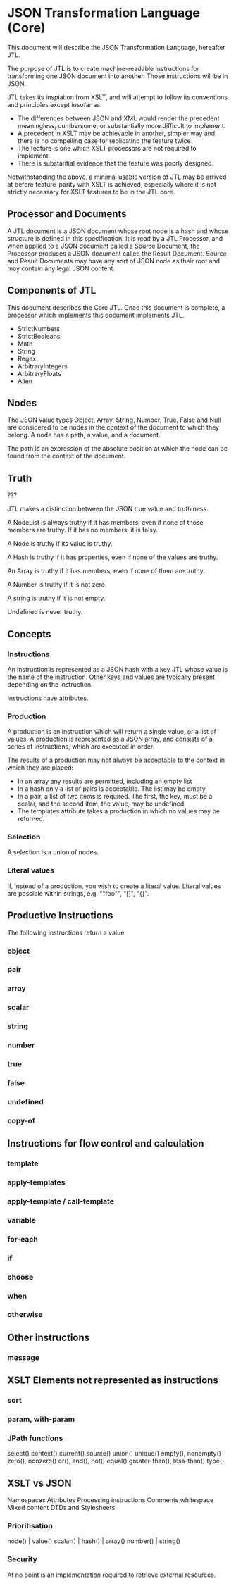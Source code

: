 # JSON Transformation Language (Core)

This document will describe the JSON Transformation Language, hereafter JTL.

The purpose of JTL is to create machine-readable instructions for transforming one JSON document into another. Those instructions will be in JSON.

JTL takes its inspiation from XSLT, and will attempt to follow its conventions and principles except insofar as:

- The differences between JSON and XML would render the precedent meaningless, cumbersome, or substantially more difficult to implement.
- A precedent in XSLT may be achievable in another, simpler way and there is no compelling case for replicating the feature twice.
- The feature is one which XSLT processors are not required to implement.
- There is substantial evidence that the feature was poorly designed.

Notwithstanding the above, a minimal usable version of JTL may be arrived at before feature-parity with XSLT is achieved, especially where it is not strictly necessary for XSLT features to be in the JTL core.

## Processor and Documents

A JTL document is a JSON document whose root node is a hash and whose structure is defined in this specification. It is read by a JTL Processor, and when applied to a JSON document called a Source Document, the Processor produces a JSON document called the Result Document. Source and Result Documents may have any sort of JSON node as their root and may contain any legal JSON content.


## Components of JTL

This document describes the Core JTL. Once this document is complete, a processor which implements this document implements JTL.

- StrictNumbers
- StrictBooleans
- Math
- String
- Regex
- ArbitraryIntegers
- ArbitraryFloats
- Alien

## Nodes

The JSON value types Object, Array, String, Number, True, False and Null are considered to be nodes in the context of the document to which they belong. A node has a path, a value, and a document.

The path is an expression of the absolute position at which the node can be found from the context of the document.

## Truth

???

JTL makes a distinction between the JSON true value and truthiness.

A NodeList is always truthy if it has members, even if none of those members are truthy. If it has no members, it is falsy.

A Node is truthy if its value is truthy.

A Hash is truthy if it has properties, even if none of the values are truthy.

An Array is truthy if it has members, even if none of them are truthy.

A Number is truthy if it is not zero.

A string is truthy if it is not empty.

Undefined is never truthy.

## Concepts

### Instructions

An instruction is represented as a JSON hash with a key JTL whose value is the name of the instruction. Other keys and values are typically present depending on the instruction.

Instructions have attributes.

### Production

A production is an instruction which will return a single value, or a list of values. A production is represented as a JSON array, and consists of a series of instructions, which are executed in order.

The results of a production may not always be acceptable to the context in which they are placed:

- In an array any results are permitted, including an empty list
- In a hash only a list of pairs is acceptable. The list may be empty.
- In a pair, a list of two items is required. The first, the key, must be a scalar, and the second item, the value, may be undefined.
- The templates attribute takes a production in which no values may be returned.

### Selection

A selection is a union of nodes.

### Literal values

If, instead of a production, you wish to create a literal value. Literal values are possible within strings, e.g. "\"foo\"", "[]", "{}".

## Productive Instructions

The following instructions return a value

### object
### pair
### array
### scalar
### string
### number
### true
### false
### undefined
### copy-of

## Instructions for flow control and calculation
### template
### apply-templates
### apply-template / call-template
### variable
### for-each
### if
### choose
### when
### otherwise

## Other instructions
### message

## XSLT Elements not represented as instructions
### sort
### param, with-param


### JPath functions

select()
context()
current()
source()
union()
unique()
empty(), nonempty()
zero(), nonzero()
or(), and(), not()
equal()
greater-than(), less-than()
type()

## XSLT vs JSON

Namespaces
Attributes
Processing instructions
Comments
whitespace
Mixed content
DTDs and Stylesheets


### Prioritisation
node() | value()
scalar() | hash() | array()
number() | string()



### Security

At no point is an implementation required to retrieve external resources.
